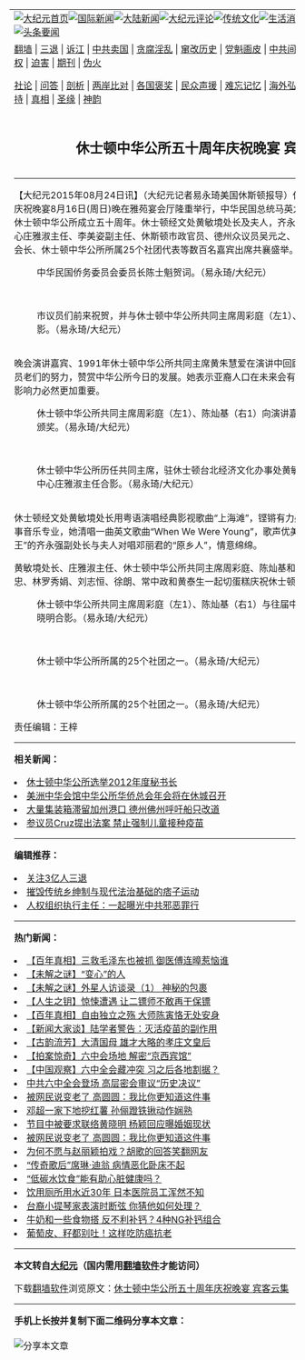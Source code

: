 <a name="1" id="1" target="_blank"></a><span id="1"></span>
<table align=center border="0"><tr><td colspan="2" VALIGN=TOP><a href="https://github.com/jqtjau3493/djy/blob/master/gb/nf1351518.md#1"><img src="https://raw.githubusercontent.com/jqtjau3493/www/master/t/djy/1.jpg" title="大纪元首页" alt="大纪元首页"></a><a href="https://github.com/jqtjau3493/djy/blob/master/gb/n24hr.md#1"><img src="https://raw.githubusercontent.com/jqtjau3493/www/master/t/djy/3.jpg" title="国际新闻" alt="国际新闻"></a><a href="https://github.com/jqtjau3493/djy/blob/master/gb/nsc413.md#1"><img src="https://raw.githubusercontent.com/jqtjau3493/www/master/t/djy/4.jpg" title="大陆新闻" alt="大陆新闻"></a><a href="https://github.com/jqtjau3493/djy/blob/master/gb/news392.md#1"><img src="https://raw.githubusercontent.com/jqtjau3493/www/master/t/djy/5.jpg" title="大纪元评论" alt="大纪元评论"></a><a href="https://github.com/jqtjau3493/djy/blob/master/gb/news2007.md#1"><img src="https://raw.githubusercontent.com/jqtjau3493/www/master/t/djy/6.jpg" title="传统文化" alt="传统文化"></a><a href="https://github.com/jqtjau3493/djy/blob/master/gb/news2008.md#1"><img src="https://raw.githubusercontent.com/jqtjau3493/www/master/t/djy/7.jpg" title="生活消费" alt="生活消费"></a><a href="https://github.com/jqtjau3493/djy/blob/master/gb/ncyule.md#1"><img src="https://raw.githubusercontent.com/jqtjau3493/www/master/t/djy/8.jpg" title="娱乐休闲" alt="娱乐休闲"></a><a href="https://github.com/jqtjau3493/djy/blob/master/gb/nsc1002.md#1"><img src="https://raw.githubusercontent.com/jqtjau3493/www/master/t/djy/9.jpg" title="健康" alt="健康"></a><a href="https://github.com/jqtjau3493/djy/blob/master/gb/nf6092.md#1"><img src="https://raw.githubusercontent.com/jqtjau3493/www/master/t/djy/10a.jpg" title="独家" alt="独家"></a><a href="https://github.com/jqtjau3493/djy/blob/master/gb/nf4514.md#1"><img src="https://raw.githubusercontent.com/jqtjau3493/www/master/t/djy/12a.jpg" title="头条要闻" alt="头条要闻"></a></td></tr>
<tr><td colspan="2" VALIGN=TOP><a target="_blank" href="https://github.com/jqtjau3493/www/blob/master/README.md?zsrh#1">翻墙</a> | <a target="_blank" href="https://github.com/jqtjau3493/djy/blob/master/gb/nf5657.md#1">三退</a> | <a target="_blank" href="https://github.com/jqtjau3493/djy/blob/master/gb/nf6124.md#1">诉江</a> | <a target="_blank" href="https://github.com/jqtjau3493/djy/blob/master/gb/nf1176117.md#1">中共卖国</a> | <a target="_blank" href="https://github.com/jqtjau3493/djy/blob/master/gb/nf5773.md#1">贪腐淫乱</a> | <a target="_blank" href="https://github.com/jqtjau3493/djy/blob/master/gb/nf1176115.md#1">窜改历史</a> | <a target="_blank" href="https://github.com/jqtjau3493/djy/blob/master/gb/nf1176107.md#1">党魁画皮</a> | <a target="_blank" href="https://github.com/jqtjau3493/djy/blob/master/gb/nf1320400.md#1">中共间谍</a> | <a target="_blank" href="https://github.com/jqtjau3493/djy/blob/master/gb/nf1176114.md#1">破坏传统</a> | <a target="_blank" href="https://github.com/jqtjau3493/ntdtv/blob/master/gb/prog447_1.md#1">恶贯满盈</a> | <a target="_blank" href="https://github.com/jqtjau3493/djy/blob/master/gb/ncid278.md#1">人权</a> | <a target="_blank" href="https://github.com/jqtjau3493/djy/blob/master/gb/nf1176111.md#1">迫害</a> | <a target="_blank" href="https://gitlab.com/szzdlab/mh-qikan/blob/master/README.md#1">期刊</a> | <a target="_blank" href="https://github.com/jqtjau3493/djy/blob/master/gb/nf5562.md#1">伪火</a></p><p><a target="_blank" href="https://github.com/jqtjau3493/djy/blob/master/gb/9p.md#1">社论</a> | <a target="_blank" href="https://github.com/jqtjau3493/djy/blob/master/gb/nf4378.md#1">问答</a> | <a target="_blank" href="https://github.com/jqtjau3493/djy/blob/master/gb/nf5792.md#1">剖析</a> | <a target="_blank" href="https://github.com/jqtjau3493/djy/blob/master/gb/nf5735.md#1">两岸比对</a> | <a target="_blank" href="https://github.com/jqtjau3493/djy/blob/master/gb/nf6119.md#1">各国褒奖</a> | <a target="_blank" href="https://github.com/jqtjau3493/djy/blob/master/gb/nf6120.md#1">民众声援</a> | <a target="_blank" href="https://github.com/jqtjau3493/djy/blob/master/gb/nf1188594.md#1">难忘记忆</a> | <a target="_blank" href="https://github.com/jqtjau3493/djy/blob/master/gb/nf3180.md#1">海外弘传</a> | <a target="_blank" href="https://github.com/jqtjau3493/djy/blob/master/gb/nf5410.md#1">万人上访</a> | <a target="_blank" href="https://github.com/jqtjau3493/www/blob/master/README.md?zsrh#1">平台首页</a> | <a target="_blank" href="https://github.com/jqtjau3493/djy/blob/master/gb/nf4386.md#1">支持</a> | <a target="_blank" href="https://github.com/jqtjau3493/djy/blob/master/gb/nf4389.md#1">真相</a> | <a target="_blank" href="https://github.com/jqtjau3493/djy/blob/master/gb/nf5790.md#1">圣缘</a> | <a target="_blank" href="https://github.com/jqtjau3493/djy/blob/master/gb/nf4786.md#1">神韵</a></td></tr>
<tr><td VALIGN=TOP width="626"><h2 align=center>休士顿中华公所五十周年庆祝晚宴  宾客云集</h2>

<h6></h6>
<hr>
	<p>【大纪元2015年08月24日讯】（大纪元记者易永琦美国休斯顿报导）休士顿中华公所五十周年庆祝晚宴8月16日(周日)晚在雅苑宴会厅隆重举行，中华民国总统马英九发贺词“弘邦睦谊”祝贺休士顿中华公所成立五十周年。休士顿经文处黄敏境处长及夫人，齐永强副处长及夫人，侨教中心庄雅淑主任、李美姿副主任、休斯顿市政官员、德州众议员吴元之、休士顿中华公所历任共同会长、休士顿中华公所所属25个社团代表等数百名嘉宾出席共襄盛举。<br />
	<figure id="attachment_6499784" aria-describedby="caption-attachment-6499784" style="width: 600px" class="wp-caption aligncenter"><ahref=" https://i.epochtimes.com/assets/uploads/2015/08/1508240002252585-600x400.jpg" target="_blank" rel="noreferrer noopener"></a><figcaption id="caption-attachment-6499784" class="wp-caption-text">中华民国侨务委员会委员长陈士魁贺词。（易永琦/大纪元）</figcaption></figure><br />
	<figure id="attachment_6499797" aria-describedby="caption-attachment-6499797" style="width: 600px" class="wp-caption aligncenter"><ahref=" https://i.epochtimes.com/assets/uploads/2015/08/1508240002282585-600x400.jpg" target="_blank" rel="noreferrer noopener"></a><figcaption id="caption-attachment-6499797" class="wp-caption-text">市议员们前来祝贺，并与休士顿中华公所共同主席周彩庭（左1）、陈灿基（右1）合影。（易永琦/大纪元）</figcaption></figure><br />晚会演讲嘉宾、1991年休士顿中华公所共同主席黄朱慧爱在演讲中回顾了休士顿中华公所创会员老们的努力，赞赏中华公所今日的发展。她表示亚裔人口在未来会有很大的发展，华裔的社会影响力必然更加重要。<br />
	<figure id="attachment_6499809" aria-describedby="caption-attachment-6499809" style="width: 600px" class="wp-caption aligncenter"><ahref=" https://i.epochtimes.com/assets/uploads/2015/08/1508240002352585-600x400.jpg" target="_blank" rel="noreferrer noopener"></a><figcaption id="caption-attachment-6499809" class="wp-caption-text">休士顿中华公所共同主席周彩庭（左1）、陈灿基（右1）向演讲嘉宾黄朱慧爱（中）颁奖。（易永琦/大纪元）</figcaption></figure><br />
	<figure id="attachment_6499819" aria-describedby="caption-attachment-6499819" style="width: 600px" class="wp-caption aligncenter"><ahref=" https://i.epochtimes.com/assets/uploads/2015/08/1508240002442585-600x400.jpg" target="_blank" rel="noreferrer noopener"></a><figcaption id="caption-attachment-6499819" class="wp-caption-text">休士顿中华公所历任共同主席，驻休士顿台北经济文化办事处黄敏境处长伉俪，侨教中心庄雅淑主任合影。（易永琦/大纪元）</figcaption></figure><br />休士顿经文处黄敏境处长用粤语演唱经典影视歌曲“上海滩”，铿锵有力感召人心，处长夫人曾从事音乐专业，她清唱一曲英文歌曲“When We Were Young”，歌声优美动听。而被称为侨社“歌王”的齐永强副处长与夫人对唱邓丽君的“原乡人”，情意绵绵。</p>
<p>黄敏境处长、庄雅淑主任、休士顿中华公所共同主席周彩庭、陈灿基和2015年董事会成员陆忠、林罗秀娟、刘志恒、徐朗、常中政和黄泰生一起切蛋糕庆祝休士顿中华公所成立五十周年。<br />
	<figure id="attachment_6499830" aria-describedby="caption-attachment-6499830" style="width: 600px" class="wp-caption aligncenter"><ahref=" https://i.epochtimes.com/assets/uploads/2015/08/1508240002412585-600x400.jpg" target="_blank" rel="noreferrer noopener"></a><figcaption id="caption-attachment-6499830" class="wp-caption-text">休士顿中华公所共同主席周彩庭（左1）、陈灿基（右1）与往届中华公所共同主席王晓明合影。（易永琦/大纪元）</figcaption></figure><br />
	<figure id="attachment_6499849" aria-describedby="caption-attachment-6499849" style="width: 600px" class="wp-caption aligncenter"><ahref=" https://i.epochtimes.com/assets/uploads/2015/08/1508240002382585-600x400.jpg" target="_blank" rel="noreferrer noopener"></a><figcaption id="caption-attachment-6499849" class="wp-caption-text">休士顿中华公所所属的25个社团之一。（易永琦/大纪元）</figcaption></figure><br />
	<figure id="attachment_6499861" aria-describedby="caption-attachment-6499861" style="width: 600px" class="wp-caption aligncenter"><ahref=" https://i.epochtimes.com/assets/uploads/2015/08/1508240002322585-600x400.jpg" target="_blank" rel="noreferrer noopener"></a><figcaption id="caption-attachment-6499861" class="wp-caption-text">休士顿中华公所所属的25个社团之一。（易永琦/大纪元）</figcaption></figure></p>
<p><p>责任编辑：王梓</p>
	
<hr>


<strong>相关新闻：</strong>
<li><a href="https://github.com/jqtjau3493/djy/blob/master/gb/12/2/25/n3522407.md#1">休士顿中华公所选举2012年度秘书长</a></li>
<li><a href="https://github.com/jqtjau3493/djy/blob/master/gb/14/6/12/n4176319.md#1">美洲中华会馆中华公所华侨总会年会将在休城召开</a></li>
<li><a href="https://github.com/jqtjau3493/djy/blob/master/gb/21/11/10/n13366645.md#1">大量集装箱滞留加州港口 德州佛州呼吁船只改道</a></li>
<li><a href="https://github.com/jqtjau3493/djy/blob/master/gb/21/11/10/n13366637.md#1">参议员Cruz提出法案 禁止强制儿童接种疫苗</a></li>
<hr>


<strong>编辑推荐：</strong>
<li><a href="https://github.com/upjkzu3674/djy/blob/master/gb/18/5/10/n10381511.md?dfh#1" target="_blank">关注3亿人三退</a></li><li><a href="https://github.com/tsiac2612/djy/blob/master/gb/18/6/26/n10513937.md#1" target="_blank">摧毁传统乡绅制与现代法治基础的痞子运动</a></li><li><a href="https://github.com/tsiac2612/djy/blob/master/gb/19/7/20/n11398383.md#1" target="_blank">人权组织执行主任：一起曝光中共邪恶罪行</a></li>
<hr>

<strong>热门新闻：</strong>
<li><a href="https://github.com/jqtjau3493/djy/blob/master/gb/21/11/4/n13354142.md#1">【百年真相】三救毛泽东也被抓 御医傅连暲惹恼谁</a></li>
<li><a href="https://github.com/jqtjau3493/djy/blob/master/gb/21/11/4/n13354107.md#1">【未解之谜】“变心”的人</a></li>
<li><a href="https://github.com/jqtjau3493/djy/blob/master/gb/21/11/5/n13356235.md#1">【未解之谜】外星人访谈录（1） 神秘的包裹</a></li>
<li><a href="https://github.com/jqtjau3493/djy/blob/master/gb/21/10/21/n13319234.md#1">【人生之钥】惊悚遭遇  让二镖师不敢再干保镖</a></li>
<li><a href="https://github.com/jqtjau3493/djy/blob/master/gb/21/11/5/n13356561.md#1">【百年真相】自由独立之殇 大师陈寅恪无处安身</a></li>
<li><a href="https://github.com/jqtjau3493/djy/blob/master/gb/21/11/10/n13367512.md#1">【新闻大家谈】陆学者警告：灭活疫苗的副作用</a></li>
<li><a href="https://github.com/jqtjau3493/djy/blob/master/gb/21/11/10/n13368067.md#1">【古韵流芳】大清国母 雄才大略的孝庄文皇后</a></li>
<li><a href="https://github.com/jqtjau3493/djy/blob/master/gb/21/11/9/n13364872.md#1">【拍案惊奇】六中会场地 解密“京西宾馆”</a></li>
<li><a href="https://github.com/jqtjau3493/djy/blob/master/gb/21/11/8/n13362729.md#1">【中国观察】六中全会藏冲突 习之后各地割据？</a></li>
<li><a href="https://github.com/jqtjau3493/djy/blob/master/gb/21/11/8/n13360344.md#1">中共六中全会登场 高层密会审议“历史决议”</a></li>
<li><a href="https://github.com/jqtjau3493/djy/blob/master/gb/21/11/7/n13360233.md#1">被网民说变老了 高圆圆：我比你更知道这件事</a></li>
<li><a href="https://github.com/jqtjau3493/djy/blob/master/gb/21/11/7/n13359933.md#1">邓超一家下地挖红薯 孙俪蹬铁锹动作娴熟</a></li>
<li><a href="https://github.com/jqtjau3493/djy/blob/master/gb/21/11/9/n13363415.md#1">节目中被要求联络黄晓明 杨颖回应曝婚姻现状</a></li>
<li><a href="https://github.com/jqtjau3493/djy/blob/master/gb/21/11/7/n13360233.md#1">被网民说变老了 高圆圆：我比你更知道这件事</a></li>
<li><a href="https://github.com/jqtjau3493/djy/blob/master/gb/21/11/9/n13365562.md#1">为何不愿与赵丽颖拍戏？胡歌的回答笑翻网友</a></li>
<li><a href="https://github.com/jqtjau3493/djy/blob/master/gb/21/11/9/n13365717.md#1">“传奇歌后”席琳·迪翁 病情恶化卧床不起</a></li>
<li><a href="https://github.com/jqtjau3493/djy/blob/master/gb/21/11/8/n13361911.md#1">“低碳水饮食”能有助心脏健康吗？</a></li>
<li><a href="https://github.com/jqtjau3493/djy/blob/master/gb/21/11/9/n13364407.md#1">饮用厕所用水近30年 日本医院员工浑然不知</a></li>
<li><a href="https://github.com/jqtjau3493/djy/blob/master/gb/21/11/9/n13363789.md#1">台裔小提琴家表演时断弦 你猜他如何处理？</a></li>
<li><a href="https://github.com/jqtjau3493/djy/blob/master/gb/21/11/8/n13360646.md#1">牛奶和一些食物搭 反不利补钙？4种NG补钙组合</a></li>
<li><a href="https://github.com/jqtjau3493/djy/blob/master/gb/21/11/6/n13357598.md#1">葡萄皮、籽都别吐！这样吃防癌抗老</a></li>
<hr>

<strong>本文转自<a href="https://www.epochtimes.com">大纪元</a>（国内需用<a href="https://github.com/jqtjau3493/www/blob/master/README.md#8">翻墙软件</a>才能访问）</strong><p>下载<a href="https://github.com/jqtjau3493/www/blob/master/README.md#8">翻墙软件</a>浏览原文：<a href="https://www.epochtimes.com/gb/15/8/24/n4511312.htm">休士顿中华公所五十周年庆祝晚宴  宾客云集</a></p><hr>

<strong>手机上长按并复制下面二维码分享本文章：</strong><br><br><img src="https://chart.apis.google.com/chart?cht=qr&chs=240x240&choe=UTF-8&chld=M|2&chl=https://github.com/jqtjau3493/djy/blob/master/gb/15/8/24/n4511312.md%231" title="分享本文章"></td><td VALIGN=TOP><a href="https://github.com/jqtjau3493/djy/blob/master/gb/16/1/21/n4622075.md?dfh#1" target="_blank"><img src="https://raw.githubusercontent.com/jqtjau3493/djy/master/gb/300/wei-f1.jpg" title="中共的伪火骗局"  alt="中共的伪火骗局"></a><br><a href="https://github.com/jqtjau3493/www/blob/master/README.md?dfh#9" target="_blank"><img src="https://raw.githubusercontent.com/jqtjau3493/djy/master/gb/300/yong-h.jpg" title="永恒的见证"  alt="永恒的见证"></a><br><a href="https://github.com/jqtjau3493/djy/blob/master/gb/13/9/29/n3974789.md?dfh#1" target="_blank"><img src="https://raw.githubusercontent.com/jqtjau3493/djy/master/gb/300/shang-lnz.jpg" title="善良女子被中共投男牢"  alt="善良女子被中共投男牢"></a><br><a href="https://github.com/jqtjau3493/djy/blob/master/gb/16/3/16/n4663449.md?dfh#1" target="_blank"><img src="https://raw.githubusercontent.com/jqtjau3493/djy/master/gb/300/huo-z3.jpg" title="警卫目击活摘器官"  alt="警卫目击活摘器官"></a><br><a href="https://github.com/jqtjau3493/djy/blob/master/gb/16/8/7/n8177641.md?dfh#1" target="_blank"><img src="https://raw.githubusercontent.com/jqtjau3493/djy/master/gb/300/huo-z4.jpg" title="证人描述活摘恐怖"  alt="证人描述活摘恐怖"></a><br><a href="https://github.com/jqtjau3493/djy/blob/master/gb/10/4/19/n2881569.md?dfh#1" target="_blank"><img src="https://raw.githubusercontent.com/jqtjau3493/djy/master/gb/300/huo-z1.jpg" title="揭开活摘器官黑幕"  alt="揭开活摘器官黑幕"></a><br><a href="https://github.com/jqtjau3493/djy/blob/master/gb/10/11/7/n3077476.md?dfh#1" target="_blank"><img src="https://raw.githubusercontent.com/jqtjau3493/djy/master/gb/300/ma-ks.jpg" title="马克思的成魔之路"  alt="马克思的成魔之路"></a><br><a href="https://github.com/jqtjau3493/djy/blob/master/gb/14/6/9/n4173977.md?dfh#1" target="_blank"><img src="https://raw.githubusercontent.com/jqtjau3493/djy/master/gb/300/chang-zs.jpg" title="藏字石 蕴天机"  alt="藏字石 蕴天机"></a><br><a href="https://github.com/jqtjau3493/djy/blob/master/gb/18/5/10/n10381511.md?dfh#1" target="_blank"><img src="https://raw.githubusercontent.com/jqtjau3493/djy/master/gb/300/st1.jpg" title="关注三亿人三退"  alt="关注三亿人三退"></a><br><a href="https://github.com/jqtjau3493/djy/blob/master/gb/18/3/21/n10237682.md?dfh#1" target="_blank"><img src="https://raw.githubusercontent.com/jqtjau3493/djy/master/gb/300/jie-t.jpg" title="解体中共复兴中华"  alt="解体中共复兴中华"></a><br><a href="https://github.com/jqtjau3493/djy/blob/master/gb/9/2/9/n2422991.md?dfh#1" target="_blank"><img src="https://raw.githubusercontent.com/jqtjau3493/djy/master/gb/300/gao-zs.jpg" title="中共迫害良心律师"  alt="中共迫害良心律师"></a><br><a href="https://github.com/jqtjau3493/djy/blob/master/gb/18/12/9/n10900044.md?dfh#1" target="_blank"><img src="https://raw.githubusercontent.com/jqtjau3493/djy/master/gb/300/sj1.jpg" title="三百多万人举报江泽民"  alt="三百多万人举报江泽民"></a><br><a href="https://github.com/jqtjau3493/djy/blob/master/gb/18/8/28/n10672014.md?dfh#1" target="_blank"><img src="https://raw.githubusercontent.com/jqtjau3493/djy/master/gb/300/sj2.jpg" title="这些官员为何起诉江泽民"  alt="这些官员为何起诉江泽民"></a><br><a href="https://github.com/jqtjau3493/djy/blob/master/gb/8/12/18/n2367165.md?dfh#1" target="_blank"><img src="https://raw.githubusercontent.com/jqtjau3493/djy/master/gb/300/liangan.jpg" title="海峡两岸的强烈对比"  alt="海峡两岸的强烈对比"></a><br><a href="https://github.com/jqtjau3493/djy/blob/master/gb/15/12/10/n4593139.md?dfh#1" target="_blank"><img src="https://raw.githubusercontent.com/jqtjau3493/djy/master/gb/300/jia-ndzl.jpg" title="加拿大总理的贺信"  alt="加拿大总理的贺信"></a><br><a href="https://github.com/jqtjau3493/djy/blob/master/gb/11/6/17/n3289382.md?dfh#1" target="_blank"><img src="https://raw.githubusercontent.com/jqtjau3493/djy/master/gb/300/xiao-wd.jpg" title="探寻真相兼听则明"  alt="探寻真相兼听则明"></a><br><a href="https://github.com/jqtjau3493/djy/blob/master/gb/18/10/27/n10812623.md?dfh#1" target="_blank"><img src="https://raw.githubusercontent.com/jqtjau3493/djy/master/gb/300/yindu.jpg" title="印度媒体报道东方"  alt="印度媒体报道东方"></a><br><a href="https://github.com/jqtjau3493/djy/blob/master/gb/18/6/9/n10469652.md?dfh#1" target="_blank"><img src="https://raw.githubusercontent.com/jqtjau3493/djy/master/gb/300/xie-j.jpg" title="不一样的海外校园"  alt="不一样的海外校园"></a><br><a href="https://github.com/jqtjau3493/djy/blob/master/gb/7/4/5/n1669415.md?dfh#1" target="_blank"><img src="https://raw.githubusercontent.com/jqtjau3493/djy/master/gb/300/li-up.jpg" title="从大师到徒弟的传奇"  alt="从大师到徒弟的传奇"></a><br><a href="https://github.com/jqtjau3493/djy/blob/master/gb/17/5/26/n9191512.md?dfh#1" target="_blank"><img src="https://raw.githubusercontent.com/jqtjau3493/djy/master/gb/300/zfl2.jpg" title="亿万人与东方一本奇书"  alt="亿万人与东方一本奇书"></a><br><a href="https://github.com/jqtjau3493/djy/blob/master/gb/13/11/27/n4020290.md?dfh#1" target="_blank"><img src="https://raw.githubusercontent.com/jqtjau3493/djy/master/gb/300/zhen-h.jpg" title="大陆见不到的震撼场面"  alt="大陆见不到的震撼场面"></a><br><a href="https://github.com/jqtjau3493/djy/blob/master/gb/15/7/17/n4482910.md?dfh#1" target="_blank"><img src="https://raw.githubusercontent.com/jqtjau3493/djy/master/gb/300/dalu-sk.jpg" title="人心向善 大陆当初盛况"  alt="人心向善 大陆当初盛况"></a><br><a href="https://github.com/jqtjau3493/djy/blob/master/gb/19/1/5/n10955468.md?dfh#1" target="_blank"><img src="https://raw.githubusercontent.com/jqtjau3493/djy/master/gb/300/zfl1.jpg" title="追寻真理 这书讲什么"  alt="追寻真理 这书讲什么"></a><br><a href="https://github.com/jqtjau3493/www/blob/master/README.md?dfh#1" target="_blank"><img src="https://raw.githubusercontent.com/jqtjau3493/djy/master/gb/300/fq1.jpg" title="下载免费翻墙软件"  alt="下载免费翻墙软件"></a><br></td></tr></table>

